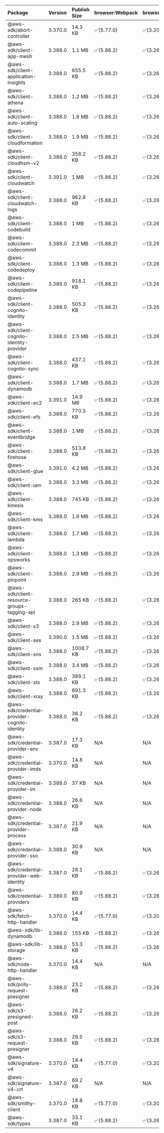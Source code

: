 | Package | Version | Publish Size | browser:Webpack | browser:Rollup | browser:EsBuild |
| :------ | :------ | :----------- | :------ | :----- | :------- |
|@aws-sdk/abort-controller|3.370.0|14.3 KB|✅(5.77.0)|✅(3.20.2)|✅(0.17.15)|
|@aws-sdk/client-app-mesh|3.388.0|1.1 MB|✅(5.88.2)|✅(3.26.3)|✅(0.18.15)|
|@aws-sdk/client-application-insights|3.388.0|655.5 KB|✅(5.88.2)|✅(3.26.3)|✅(0.18.15)|
|@aws-sdk/client-athena|3.388.0|1.2 MB|✅(5.88.2)|✅(3.26.3)|✅(0.18.15)|
|@aws-sdk/client-auto-scaling|3.388.0|1.8 MB|✅(5.88.2)|✅(3.26.3)|✅(0.18.15)|
|@aws-sdk/client-cloudformation|3.388.0|1.9 MB|✅(5.88.2)|✅(3.26.3)|✅(0.18.15)|
|@aws-sdk/client-cloudhsm-v2|3.388.0|358.2 KB|✅(5.88.2)|✅(3.26.3)|✅(0.18.15)|
|@aws-sdk/client-cloudwatch|3.391.0|1 MB|✅(5.88.2)|✅(3.26.3)|✅(0.18.15)|
|@aws-sdk/client-cloudwatch-logs|3.388.0|962.8 KB|✅(5.88.2)|✅(3.26.3)|✅(0.18.15)|
|@aws-sdk/client-codebuild|3.388.0|1 MB|✅(5.88.2)|✅(3.26.3)|✅(0.18.15)|
|@aws-sdk/client-codecommit|3.388.0|2.3 MB|✅(5.88.2)|✅(3.26.3)|✅(0.18.15)|
|@aws-sdk/client-codedeploy|3.388.0|1.3 MB|✅(5.88.2)|✅(3.26.3)|✅(0.18.15)|
|@aws-sdk/client-codepipeline|3.388.0|918.1 KB|✅(5.88.2)|✅(3.26.3)|✅(0.18.15)|
|@aws-sdk/client-cognito-identity|3.388.0|505.3 KB|✅(5.88.2)|✅(3.26.3)|✅(0.18.15)|
|@aws-sdk/client-cognito-identity-provider|3.388.0|2.5 MB|✅(5.88.2)|✅(3.26.3)|✅(0.18.15)|
|@aws-sdk/client-cognito-sync|3.388.0|437.1 KB|✅(5.88.2)|✅(3.26.3)|✅(0.18.15)|
|@aws-sdk/client-dynamodb|3.388.0|1.7 MB|✅(5.88.2)|✅(3.26.3)|✅(0.18.15)|
|@aws-sdk/client-ec2|3.391.0|14.9 MB|✅(5.88.2)|✅(3.26.3)|✅(0.18.15)|
|@aws-sdk/client-efs|3.388.0|770.3 KB|✅(5.88.2)|✅(3.26.3)|✅(0.18.15)|
|@aws-sdk/client-eventbridge|3.388.0|1 MB|✅(5.88.2)|✅(3.26.3)|✅(0.18.15)|
|@aws-sdk/client-firehose|3.388.0|513.8 KB|✅(5.88.2)|✅(3.26.3)|✅(0.18.15)|
|@aws-sdk/client-glue|3.391.0|4.2 MB|✅(5.88.2)|✅(3.26.3)|✅(0.18.15)|
|@aws-sdk/client-iam|3.388.0|3.3 MB|✅(5.88.2)|✅(3.26.3)|✅(0.18.15)|
|@aws-sdk/client-kinesis|3.388.0|745 KB|✅(5.88.2)|✅(3.26.3)|✅(0.18.15)|
|@aws-sdk/client-kms|3.388.0|1.6 MB|✅(5.88.2)|✅(3.26.3)|✅(0.18.15)|
|@aws-sdk/client-lambda|3.388.0|1.7 MB|✅(5.88.2)|✅(3.26.3)|✅(0.18.15)|
|@aws-sdk/client-opsworks|3.388.0|1.3 MB|✅(5.88.2)|✅(3.26.3)|✅(0.18.15)|
|@aws-sdk/client-pinpoint|3.388.0|2.9 MB|✅(5.88.2)|✅(3.26.3)|✅(0.18.15)|
|@aws-sdk/client-resource-groups-tagging-api|3.388.0|265 KB|✅(5.88.2)|✅(3.26.3)|✅(0.18.15)|
|@aws-sdk/client-s3|3.388.0|2.9 MB|✅(5.88.2)|✅(3.26.3)|✅(0.18.15)|
|@aws-sdk/client-ses|3.390.0|1.5 MB|✅(5.88.2)|✅(3.26.3)|✅(0.18.15)|
|@aws-sdk/client-sns|3.388.0|1008.7 KB|✅(5.88.2)|✅(3.26.3)|✅(0.18.15)|
|@aws-sdk/client-ssm|3.388.0|3.4 MB|✅(5.88.2)|✅(3.26.3)|✅(0.18.15)|
|@aws-sdk/client-sts|3.388.0|389.1 KB|✅(5.88.2)|✅(3.26.3)|✅(0.18.15)|
|@aws-sdk/client-xray|3.388.0|691.3 KB|✅(5.88.2)|✅(3.26.3)|✅(0.18.15)|
|@aws-sdk/credential-provider-cognito-identity|3.388.0|36.2 KB|✅(5.88.2)|✅(3.26.3)|✅(0.18.15)|
|@aws-sdk/credential-provider-env|3.387.0|17.3 KB|N/A|N/A|N/A|
|@aws-sdk/credential-provider-imds|3.370.0|14.8 KB|N/A|N/A|N/A|
|@aws-sdk/credential-provider-ini|3.388.0|37 KB|N/A|N/A|N/A|
|@aws-sdk/credential-provider-node|3.388.0|26.6 KB|N/A|N/A|N/A|
|@aws-sdk/credential-provider-process|3.387.0|21.9 KB|N/A|N/A|N/A|
|@aws-sdk/credential-provider-sso|3.388.0|30.9 KB|N/A|N/A|N/A|
|@aws-sdk/credential-provider-web-identity|3.387.0|28.1 KB|✅(5.88.2)|✅(3.26.3)|✅(0.18.15)|
|@aws-sdk/credential-providers|3.389.0|80.9 KB|✅(5.88.2)|✅(3.26.3)|✅(0.18.15)|
|@aws-sdk/fetch-http-handler|3.370.0|14.4 KB|✅(5.77.0)|✅(3.20.2)|✅(0.17.15)|
|@aws-sdk/lib-dynamodb|3.388.0|155 KB|✅(5.88.2)|✅(3.26.3)|✅(0.18.15)|
|@aws-sdk/lib-storage|3.388.0|53.3 KB|✅(5.88.2)|✅(3.26.3)|✅(0.18.15)|
|@aws-sdk/node-http-handler|3.370.0|14.4 KB|N/A|N/A|N/A|
|@aws-sdk/polly-request-presigner|3.388.0|23.2 KB|✅(5.88.2)|✅(3.26.3)|✅(0.18.15)|
|@aws-sdk/s3-presigned-post|3.388.0|26.2 KB|✅(5.88.2)|✅(3.26.3)|✅(0.18.15)|
|@aws-sdk/s3-request-presigner|3.388.0|29.5 KB|✅(5.88.2)|✅(3.26.3)|✅(0.18.15)|
|@aws-sdk/signature-v4|3.370.0|14.4 KB|✅(5.77.0)|✅(3.20.2)|✅(0.17.15)|
|@aws-sdk/signature-v4-crt|3.387.0|69.2 KB|N/A|N/A|N/A|
|@aws-sdk/smithy-client|3.370.0|18.8 KB|✅(5.77.0)|✅(3.20.2)|✅(0.17.15)|
|@aws-sdk/types|3.387.0|33.1 KB|✅(5.88.2)|✅(3.26.3)|✅(0.18.15)|
